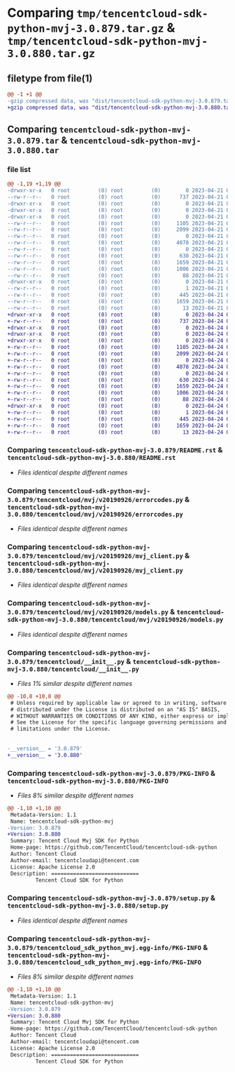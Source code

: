 # Comparing `tmp/tencentcloud-sdk-python-mvj-3.0.879.tar.gz` & `tmp/tencentcloud-sdk-python-mvj-3.0.880.tar.gz`

## filetype from file(1)

```diff
@@ -1 +1 @@
-gzip compressed data, was "dist/tencentcloud-sdk-python-mvj-3.0.879.tar", last modified: Fri Apr 21 00:53:40 2023, max compression
+gzip compressed data, was "dist/tencentcloud-sdk-python-mvj-3.0.880.tar", last modified: Mon Apr 24 03:18:07 2023, max compression
```

## Comparing `tencentcloud-sdk-python-mvj-3.0.879.tar` & `tencentcloud-sdk-python-mvj-3.0.880.tar`

### file list

```diff
@@ -1,19 +1,19 @@
-drwxr-xr-x   0 root         (0) root         (0)        0 2023-04-21 00:53:40.000000 tencentcloud-sdk-python-mvj-3.0.879/
--rw-r--r--   0 root         (0) root         (0)      737 2023-04-21 00:53:40.000000 tencentcloud-sdk-python-mvj-3.0.879/README.rst
-drwxr-xr-x   0 root         (0) root         (0)        0 2023-04-21 00:53:40.000000 tencentcloud-sdk-python-mvj-3.0.879/tencentcloud/
-drwxr-xr-x   0 root         (0) root         (0)        0 2023-04-21 00:53:40.000000 tencentcloud-sdk-python-mvj-3.0.879/tencentcloud/mvj/
-drwxr-xr-x   0 root         (0) root         (0)        0 2023-04-21 00:53:40.000000 tencentcloud-sdk-python-mvj-3.0.879/tencentcloud/mvj/v20190926/
--rw-r--r--   0 root         (0) root         (0)     1105 2023-04-21 00:53:40.000000 tencentcloud-sdk-python-mvj-3.0.879/tencentcloud/mvj/v20190926/errorcodes.py
--rw-r--r--   0 root         (0) root         (0)     2099 2023-04-21 00:53:40.000000 tencentcloud-sdk-python-mvj-3.0.879/tencentcloud/mvj/v20190926/mvj_client.py
--rw-r--r--   0 root         (0) root         (0)        0 2023-04-21 00:53:40.000000 tencentcloud-sdk-python-mvj-3.0.879/tencentcloud/mvj/v20190926/__init__.py
--rw-r--r--   0 root         (0) root         (0)     4078 2023-04-21 00:53:40.000000 tencentcloud-sdk-python-mvj-3.0.879/tencentcloud/mvj/v20190926/models.py
--rw-r--r--   0 root         (0) root         (0)        0 2023-04-21 00:53:40.000000 tencentcloud-sdk-python-mvj-3.0.879/tencentcloud/mvj/__init__.py
--rw-r--r--   0 root         (0) root         (0)      630 2023-04-21 00:53:40.000000 tencentcloud-sdk-python-mvj-3.0.879/tencentcloud/__init__.py
--rw-r--r--   0 root         (0) root         (0)     1659 2023-04-21 00:53:40.000000 tencentcloud-sdk-python-mvj-3.0.879/PKG-INFO
--rw-r--r--   0 root         (0) root         (0)     1006 2023-04-21 00:53:40.000000 tencentcloud-sdk-python-mvj-3.0.879/setup.py
--rw-r--r--   0 root         (0) root         (0)       88 2023-04-21 00:53:40.000000 tencentcloud-sdk-python-mvj-3.0.879/setup.cfg
-drwxr-xr-x   0 root         (0) root         (0)        0 2023-04-21 00:53:40.000000 tencentcloud-sdk-python-mvj-3.0.879/tencentcloud_sdk_python_mvj.egg-info/
--rw-r--r--   0 root         (0) root         (0)        1 2023-04-21 00:53:40.000000 tencentcloud-sdk-python-mvj-3.0.879/tencentcloud_sdk_python_mvj.egg-info/dependency_links.txt
--rw-r--r--   0 root         (0) root         (0)      445 2023-04-21 00:53:40.000000 tencentcloud-sdk-python-mvj-3.0.879/tencentcloud_sdk_python_mvj.egg-info/SOURCES.txt
--rw-r--r--   0 root         (0) root         (0)     1659 2023-04-21 00:53:40.000000 tencentcloud-sdk-python-mvj-3.0.879/tencentcloud_sdk_python_mvj.egg-info/PKG-INFO
--rw-r--r--   0 root         (0) root         (0)       13 2023-04-21 00:53:40.000000 tencentcloud-sdk-python-mvj-3.0.879/tencentcloud_sdk_python_mvj.egg-info/top_level.txt
+drwxr-xr-x   0 root         (0) root         (0)        0 2023-04-24 03:18:07.000000 tencentcloud-sdk-python-mvj-3.0.880/
+-rw-r--r--   0 root         (0) root         (0)      737 2023-04-24 03:18:07.000000 tencentcloud-sdk-python-mvj-3.0.880/README.rst
+drwxr-xr-x   0 root         (0) root         (0)        0 2023-04-24 03:18:07.000000 tencentcloud-sdk-python-mvj-3.0.880/tencentcloud/
+drwxr-xr-x   0 root         (0) root         (0)        0 2023-04-24 03:18:07.000000 tencentcloud-sdk-python-mvj-3.0.880/tencentcloud/mvj/
+drwxr-xr-x   0 root         (0) root         (0)        0 2023-04-24 03:18:07.000000 tencentcloud-sdk-python-mvj-3.0.880/tencentcloud/mvj/v20190926/
+-rw-r--r--   0 root         (0) root         (0)     1105 2023-04-24 03:18:07.000000 tencentcloud-sdk-python-mvj-3.0.880/tencentcloud/mvj/v20190926/errorcodes.py
+-rw-r--r--   0 root         (0) root         (0)     2099 2023-04-24 03:18:07.000000 tencentcloud-sdk-python-mvj-3.0.880/tencentcloud/mvj/v20190926/mvj_client.py
+-rw-r--r--   0 root         (0) root         (0)        0 2023-04-24 03:18:07.000000 tencentcloud-sdk-python-mvj-3.0.880/tencentcloud/mvj/v20190926/__init__.py
+-rw-r--r--   0 root         (0) root         (0)     4078 2023-04-24 03:18:07.000000 tencentcloud-sdk-python-mvj-3.0.880/tencentcloud/mvj/v20190926/models.py
+-rw-r--r--   0 root         (0) root         (0)        0 2023-04-24 03:18:07.000000 tencentcloud-sdk-python-mvj-3.0.880/tencentcloud/mvj/__init__.py
+-rw-r--r--   0 root         (0) root         (0)      630 2023-04-24 03:18:07.000000 tencentcloud-sdk-python-mvj-3.0.880/tencentcloud/__init__.py
+-rw-r--r--   0 root         (0) root         (0)     1659 2023-04-24 03:18:07.000000 tencentcloud-sdk-python-mvj-3.0.880/PKG-INFO
+-rw-r--r--   0 root         (0) root         (0)     1006 2023-04-24 03:18:07.000000 tencentcloud-sdk-python-mvj-3.0.880/setup.py
+-rw-r--r--   0 root         (0) root         (0)       88 2023-04-24 03:18:07.000000 tencentcloud-sdk-python-mvj-3.0.880/setup.cfg
+drwxr-xr-x   0 root         (0) root         (0)        0 2023-04-24 03:18:07.000000 tencentcloud-sdk-python-mvj-3.0.880/tencentcloud_sdk_python_mvj.egg-info/
+-rw-r--r--   0 root         (0) root         (0)        1 2023-04-24 03:18:07.000000 tencentcloud-sdk-python-mvj-3.0.880/tencentcloud_sdk_python_mvj.egg-info/dependency_links.txt
+-rw-r--r--   0 root         (0) root         (0)      445 2023-04-24 03:18:07.000000 tencentcloud-sdk-python-mvj-3.0.880/tencentcloud_sdk_python_mvj.egg-info/SOURCES.txt
+-rw-r--r--   0 root         (0) root         (0)     1659 2023-04-24 03:18:07.000000 tencentcloud-sdk-python-mvj-3.0.880/tencentcloud_sdk_python_mvj.egg-info/PKG-INFO
+-rw-r--r--   0 root         (0) root         (0)       13 2023-04-24 03:18:07.000000 tencentcloud-sdk-python-mvj-3.0.880/tencentcloud_sdk_python_mvj.egg-info/top_level.txt
```

### Comparing `tencentcloud-sdk-python-mvj-3.0.879/README.rst` & `tencentcloud-sdk-python-mvj-3.0.880/README.rst`

 * *Files identical despite different names*

### Comparing `tencentcloud-sdk-python-mvj-3.0.879/tencentcloud/mvj/v20190926/errorcodes.py` & `tencentcloud-sdk-python-mvj-3.0.880/tencentcloud/mvj/v20190926/errorcodes.py`

 * *Files identical despite different names*

### Comparing `tencentcloud-sdk-python-mvj-3.0.879/tencentcloud/mvj/v20190926/mvj_client.py` & `tencentcloud-sdk-python-mvj-3.0.880/tencentcloud/mvj/v20190926/mvj_client.py`

 * *Files identical despite different names*

### Comparing `tencentcloud-sdk-python-mvj-3.0.879/tencentcloud/mvj/v20190926/models.py` & `tencentcloud-sdk-python-mvj-3.0.880/tencentcloud/mvj/v20190926/models.py`

 * *Files identical despite different names*

### Comparing `tencentcloud-sdk-python-mvj-3.0.879/tencentcloud/__init__.py` & `tencentcloud-sdk-python-mvj-3.0.880/tencentcloud/__init__.py`

 * *Files 1% similar despite different names*

```diff
@@ -10,8 +10,8 @@
 # Unless required by applicable law or agreed to in writing, software
 # distributed under the License is distributed on an "AS IS" BASIS,
 # WITHOUT WARRANTIES OR CONDITIONS OF ANY KIND, either express or implied.
 # See the License for the specific language governing permissions and
 # limitations under the License.
 
 
-__version__ = '3.0.879'
+__version__ = '3.0.880'
```

### Comparing `tencentcloud-sdk-python-mvj-3.0.879/PKG-INFO` & `tencentcloud-sdk-python-mvj-3.0.880/PKG-INFO`

 * *Files 8% similar despite different names*

```diff
@@ -1,10 +1,10 @@
 Metadata-Version: 1.1
 Name: tencentcloud-sdk-python-mvj
-Version: 3.0.879
+Version: 3.0.880
 Summary: Tencent Cloud Mvj SDK for Python
 Home-page: https://github.com/TencentCloud/tencentcloud-sdk-python
 Author: Tencent Cloud
 Author-email: tencentcloudapi@tencent.com
 License: Apache License 2.0
 Description: ============================
         Tencent Cloud SDK for Python
```

### Comparing `tencentcloud-sdk-python-mvj-3.0.879/setup.py` & `tencentcloud-sdk-python-mvj-3.0.880/setup.py`

 * *Files identical despite different names*

### Comparing `tencentcloud-sdk-python-mvj-3.0.879/tencentcloud_sdk_python_mvj.egg-info/PKG-INFO` & `tencentcloud-sdk-python-mvj-3.0.880/tencentcloud_sdk_python_mvj.egg-info/PKG-INFO`

 * *Files 8% similar despite different names*

```diff
@@ -1,10 +1,10 @@
 Metadata-Version: 1.1
 Name: tencentcloud-sdk-python-mvj
-Version: 3.0.879
+Version: 3.0.880
 Summary: Tencent Cloud Mvj SDK for Python
 Home-page: https://github.com/TencentCloud/tencentcloud-sdk-python
 Author: Tencent Cloud
 Author-email: tencentcloudapi@tencent.com
 License: Apache License 2.0
 Description: ============================
         Tencent Cloud SDK for Python
```

